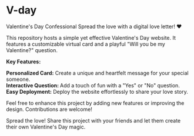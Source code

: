 # V-day
Valentine's Day Confessional
Spread the love with a digital love letter! ❤️

This repository hosts a simple yet effective Valentine's Day website. It features a customizable virtual card and a playful "Will you be my Valentine?" question.

<b>Key Features:</b>

<b>Personalized Card:</b> Create a unique and heartfelt message for your special someone.<br>
<b>Interactive Question: </b>Add a touch of fun with a "Yes" or "No" question.<br>
<b>Easy Deployment:</b> Deploy the website effortlessly to share your love story.

Feel free to enhance this project by adding new features or improving the design. Contributions are welcome!

Spread the love! Share this project with your friends and let them create their own Valentine's Day magic.
